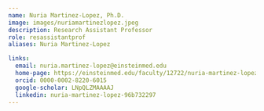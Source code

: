 ```yaml
---
name: Nuria Martinez-Lopez, Ph.D.
image: images/nuriamartinezlopez.jpeg
description: Research Assistant Professor
role: resassistantprof
aliases: Nuria Martinez-Lopez

links:
  email: nuria.martinez-lopez@einsteinmed.edu
  home-page: https://einsteinmed.edu/faculty/12722/nuria-martinez-lopez
  orcid: 0000-0002-8220-6015
  google-scholar: LNpQLZMAAAAJ
  linkedin: nuria-martinez-lopez-96b732297
---
```




